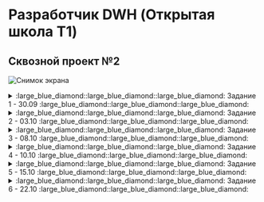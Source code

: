 # Разработчик DWH (Открытая школа Т1)

## Сквозной проект №2
![Снимок экрана](https://github.com/user-attachments/assets/709c8a8f-58d7-4b23-af03-d782bb9f5b9b)

<details>
<summary>:large_blue_diamond::large_blue_diamond::large_blue_diamond: Задание 1 - 30.09 :large_blue_diamond::large_blue_diamond::large_blue_diamond:</summary>

<details>
<summary>Практическое задание</summary>

  ![Снимок экрана 2024-09-30 172943](https://github.com/user-attachments/assets/a4b25435-41e3-4a2e-abf7-af63afbfcc36)

  | Архитектурный подход | Плюсы                                             | Минусы                                           | Критерии для выбора                             |
|----------------------|--------------------------------------------------|-------------------------------------------------|-------------------------------------------------|
| **DWH** | - Высокая производительность запросов <br> - Структурированные данные <br> - Поддержка аналитики и отчетности | - Высокие затраты на хранение <br> - Длительная настройка <br> - Жесткие схемы | - Нужен централизованный доступ к структурированным данным <br> - Сложные аналитические запросы |
| **Data Lake**        | - Гибкость в хранении как структурированных, так и неструктурированных данных <br> - Низкая стоимость хранения | - Управление качеством данных сложно <br> - Потенциальные проблемы с безопасностью <br> - Меньше оптимизации для аналитики | - Большие объемы неструктурированных данных <br> - Необходимость в быстром доступе к данным |
| **Lake House**       | - Комбинация подходов Data Lake и DWH <br> - Поддержка как аналитических, так и транзакционных запросов <br> - Упрощенное управление данными | - Сложность в реализации <br> - Высокие требования к ресурсам | - Нужен баланс между структурированными и неструктурированными данными <br> - Необходимость в гибком хранилище |
| **Data Mesh**        | - Децентрализация данных <br> - Командная ответственность за данные <br> - Легче интегрировать с микросервисной архитектурой | - Требует изменения культуры работы с данными <br> - Сложность в обеспечении согласованности данных | - Необходимость гибкости и быстрой адаптации <br> - Уровень зрелости команды и инфраструктуры |

</details>

<details>
<summary>Сквозное задание</summary>

![Снимок экрана](https://github.com/user-attachments/assets/94cd1d31-e909-44d7-8a00-579a4081fe6b)

## Тип хранилища
Поскольку необходимо реализовать локальное хранилище для аналитических и балансовых счетов, которое будет обновляться несколько раз в день, оптимальным выбором является операционное хранилище данных (ODS). Оно позволяет интегрировать данные из разных источников и обрабатывать их в реальном времени, что соответствует требованиям по частому обновлению информации.
## Количество слоев
Для данной задачи подойдет архитектура с тремя слоями:

- Первый слой (Staging/Storage Layer): Здесь данные собираются, обрабатываются и нормализуются. Это служит для глубокого анализа и долгосрочного хранения.
- Второй слой (Presentation Layer): На этом уровне создаются бизнес-витрины данных с агрегированными показателями для пользователей.

Такое разделение слоев позволяет эффективно управлять, хранить и предоставлять доступ к данным, соответствуя современным требованиям к организациям хранилищ данных. 
</details>
</details>

<details>
<summary>:large_blue_diamond::large_blue_diamond::large_blue_diamond: Задание 2 - 03.10 :large_blue_diamond::large_blue_diamond::large_blue_diamond:</summary>

  <details>
<summary>Практическое задание</summary>

![image](https://github.com/user-attachments/assets/feb7213e-038f-4eda-999a-c9b296817b59)

### Таблицы в схеме arenadata_toolkit

| Наименование          | Содержание                                                                                                          | Применение                                                  |
|-----------------------|---------------------------------------------------------------------------------------------------------------------|-------------------------------------------------------------|
| `daily_operation`     | Информация об автоматических операциях VACUUM и ANALYZE, проводимых над таблицами базы данных по расписанию  | Анализ и оптимизация процесса хранения данных, обеспечивая регулярное обслуживание таблиц |
| `db_files_current`    | Текущая информация о файлах базы данных на всех сегментах кластера, связываемая с таблицами, индексами и другими объектами базы данных, актуальная на момент последнего запуска скрипта collect_table_stats | Помогает в мониторинге и отладке системы, предоставляя актуальные данные о файловой структуре БД  |
| `db_files_history`    | Хранит историю изменений файлов БД на всех сегментах кластера с привязкой к таблицам, индексам и другим объектам БД (при возможности определения таких связей) |  Наблюдение за изменением использования дискового пространства во времени, что важно для анализа роста и распределения данных   |
| `operation_exclude`   | Информация о схемах базы данных, к которым не применяются операции VACUUM и ANALYZE при запуске соответствующих скриптов | Управление и мониторинг использования ресурсов, позволяя исключать ненужные операции для определённых схем |


### Представлений в arenadata_toolkit не найдено!!!

### Представления в схеме gp_toolkit

| Наименование                             | Содержимое                                                             | Применение                                                  |
|------------------------------------------|------------------------------------------------------------------------|-------------------------------------------------------------|
| `_gp_fullname`                           | Полные имена объектов базы данных                                      | Используется для ссылки на объекты с полными именами        |
| `_gp_is_append_only`                     | Проверка, является ли таблица дополнением только                       | Для оптимизации вставки данных                              |
| `_gp_number_of_segments`                 | Сегментарная информация таблиц                                         | Для анализа распределения данных                            |
| `_gp_user_data_tables`                   | Информация о пользовательских таблицах                                 | Управление и учет пользовательских данных                   |
| `_gp_user_data_tables_readable`          | Читаемые пользовательские таблицы                                      | Для анализа читаемых таблиц                                 |
| `_gp_user_namespaces`                    | Пространства имен пользователей                                        | Для управления пространствами имен                          |
| `_gp_user_tables`                        | Таблицы пользователей                                                  | Учет пользовательских таблиц                                |
| `gp_bloat_diag`                          | Диагностика раздувания таблиц                                          | Анализ и оптимизация хранения данных                        |
| `gp_bloat_expected_pages`                | Ожидаемые страницы раздувания                                          | Для выявления возможного раздувания                         |
| `gp_locks_on_relation`                   | Блокировки на отношениях                                               | Управление блокировками и конкурентным доступом             |
| `gp_locks_on_resqueue`                   | Блокировки на очередях ресурсов                                        | Мониторинг использования ресурсов                           |
| `gp_log_command_timings`                 | Временные метки выполнения команд                                      | Анализ производительности команд                            |
| `gp_log_database`                        | Логи базы данных                                                       | Общий мониторинг и отладка системы                          |
| `gp_log_master_concise`                  | Краткие логи от мастера                                                | Быстрая диагностика проблем                                 |
| `gp_log_system`                          | Системные логи                                                         | Помогает в отладке и мониторинге системы                    |
| `gp_param_settings_seg_value_diffs`      | Различия в параметрах сегментов                                        | Анализ конфигурации сегментов                               |
| `gp_pgdatabase_invalid`                  | Неверные записи в базе данных                                          | Обнаружение и исправление аномалий                          |
| `gp_resgroup_config`                     | Конфигурация групп ресурсов                                            | Управление ресурсными группами                              |
| `gp_resgroup_status`                     | Статус групп ресурсов                                                  | Мониторинг использования ресурсов                           |
| `gp_resgroup_status_per_host`            | Статус групп ресурсов по хостам                                        | Детальный мониторинг по хостам                              |
| `gp_resgroup_status_per_segment`         | Статус групп ресурсов по сегментам                                     | Детальный мониторинг по сегментам                           |
| `gp_resq_activity`                       | Активность очередей ресурсов                                           | Управление и мониторинг использования ресурсов              |
| `gp_resq_activity_by_queue`              | Активность распределена по очередям                                    | Анализ различных очередей                                   |
| `gp_resq_priority_backend`               | Приоритеты бекенда                                                     | Оптимизация использования бекенд ресурсов                   |
| `gp_resq_priority_statement`             | Приоритеты заявлений                                                   | Оптимизация выполнения заявлений                            |
| `gp_role`                                | Информация о ролях                                                     | Управление и контроль доступа                               |
| `gp_resqueue_status`                     | Статус очередей ресурсов                                               | Мониторинг и оптимизация использования ресурсов             |
| `gp_roles_assigned`                      | Назначенные роли в системе                                             | Управление и контроль ролей пользователей                   |
| `gp_size_of_all_table_indexes`           | Общий размер индексов всех таблиц                                      | Анализ потребления пространства индексами                   |
| `gp_size_of_database`                    | Размер базы данных                                                     | Наблюдение за использованием дискового пространства         |
| `gp_size_of_index`                       | Размер конкретного индекса                                             | Оптимизация дизайна индексов                                |
| `gp_size_of_partition_and_indexes_disk`  | Размер разделов и индексов на диске                                    | Управление дисковым пространством                           |
| `gp_size_of_schema_disk`                 | Размер схем на диске                                                   | Оптимизация использования схем                              |
| `gp_size_of_table_and_indexes_disk`      | Размер таблиц и их индексов на диске                                   | Полный учет потребления пространства                        |
| `gp_size_of_table_and_indexes_licensing` | Лицензионная информация о размере таблиц и индексов                    | Анализ соответствия лицензии использования ресурсов         |
| `gp_size_of_table_disk`                  | Размер таблицы на диске                                                | Оптимизация хранения данных                                 |
| `gp_size_of_table_uncompressed`          | Неражатый размер таблицы                                               | Анализ эффективности сжатия данных                          |
| `gp_skew_coefficients`                   | Коэффициенты неравномерности распределения данных                      | Анализ и оптимизация распределения данных на сегментах      |
| `gp_skew_idle_fractions`                 | Пропорции простаивания при несбалансированности                        | Оптимизация производительности                              |
| `gp_stats_missing`                       | Отсутствующие статистические данные                                    | Выявление и исправление статистических аномалий             |
| `gp_table_indexes`                       | Индексы таблиц                                                         | Управление и оптимизация индексов                           |
| `gp_workfile_entries`                    | Записи рабочих файлов                                                  | Управление временными файлами в процессе выполнения запросов|
| `gp_workfile_mgr_used_diskspace`         | Использование дискового пространства менеджером рабочих файлов         | Контроль за временным дисковым пространством                |
| `gp_workfile_usage_per_query`            | Использование рабочих файлов по запросам                               | Анализ потребления ресурсов заданными запросами             |
| `gp_workfile_usage_per_segment`          | Использование рабочих файлов по сегментам                              | Детальный мониторинг использования рабочих файлов           |

  </details>
</details>

<details>
<summary>:large_blue_diamond::large_blue_diamond::large_blue_diamond: Задание 3 - 08.10 :large_blue_diamond::large_blue_diamond::large_blue_diamond:</summary>

  <details>
<summary>Практическое задание R3.1</summary>

![image](https://github.com/user-attachments/assets/53e12351-4371-4895-9d76-6e56a46e30bc)

Скопировал в свою бд dwh_2_t1_isabayramov с помощью dblink в подготовленную таблицу payments
```sql
INSERT INTO dwh_2_t1_isabayramov.payments_and_loans.payments
SELECT * FROM dblink('dbname=t1_dwh_potok2_datasandbox',
                     'SELECT * FROM payments_and_loans.payments')
AS source_table_schema(payment_id int4, loan_id INT4,
payment_date DATE, amount NUMERIC, created_at TIMESTAMP, updated_at TIMESTAMP);

```

```sql
-- создал копию с типом сжатия ZTSD, уровенем сжатия 7 и строчный тип хранения
CREATE TABLE payments_compressed_row 
WITH (
    appendonly = true,
    orientation = 'row',
    compresslevel = 7,
    compresstype = 'zstd'
) AS
SELECT * FROM payments;

-- создал копию с типом сжатия RLE, уровенем сжатия 4 и колоночный тип хранения
CREATE TABLE payments_compressed_columnar 
WITH (
    appendonly = true,
    orientation = 'column',
    compresstype = 'rle_type',
    compresslevel = 4
) AS
SELECT * FROM payments;
```

![image](https://github.com/user-attachments/assets/fcb72157-b2ae-4bc2-bed3-b98852a2d3e2)


![Снимок экрана 2024-10-19 145315](https://github.com/user-attachments/assets/9dc60a67-b6ba-4467-b307-67657bd893e7)

payments:
- Тип хранения: без сжатия
- План выполнения: Показывает последовательное сканирование таблицы
- Самое меньшее потребление памяти и время выполнения по сравнению с другими

![Снимок экрана 2024-10-19 145121](https://github.com/user-attachments/assets/efb53193-613c-4443-85f6-aa6586fa567b)

payments_compressed_columnar
- Тип хранения: со сжатым столбцовым хранением
- План выполнения: Предлагает более высокий расход памяти и чуть меньше времени выполнения, что может быть результатом эффективного доступа к столбцам
- Обычно хорошо подходит для аналитических запросов, где важен доступ к отдельным столбцам

![Снимок экрана 2024-10-19 145129](https://github.com/user-attachments/assets/0e54fca3-bb2a-449d-984a-8258507240d3)

payments_compressed_row
- Тип хранения: со сжатым строковым хранением
- План выполнения: Потребление памяти выше, чем у первого плана, но само время выполнения оказалось самым низким среди всех трёх вариантов
- Может быть более эффективным для операций с полными записями
  </details>
    <details>
<summary>Практическое задание R3.2</summary>

![image](https://github.com/user-attachments/assets/ce8b3331-cc9c-4873-9469-fed3b715e53c)

| Индекс        | Назначение                                                                                     | Работа                                                                                      | Особенности                                                                                  |
|---------------|------------------------------------------------------------------------------------------------|--------------------------------------------------------------------------------------------|----------------------------------------------------------------------------------------------|
| **B-tree**    | Универсальный индекс для большинства типов данных и операций                                   | Быстрая сортировка и поиск благодаря структуре, напоминающей бинарное дерево               | - Автоматически создается для уникальных и первичных ключей;<br> - хорош для диапазонных запросов    |
| **Hash**      | Оптимизирован для операций равенства                                                           | Использует хеш-таблицы для быстрого доступа по ключу                                       | - Не поддерживает уникальные индексы;<br> - рекомендуется для равенства;<br> - поддерживает WAL            |
| **GiST**      | Индексация данных, где порядок и сравнение не являются основными                               | Позволяет использовать специализированные операторы                                        | - Поддерживает различные операции;<br> - отлично подходит для полнотекстового поиска                 |
| **GIN**       | Оптимизирован для сложных структур, таких как массивы или JSONB                                | Поддерживает множество значений в одном поле                                               | - Подходит для быстрого поиска присутствия элементов;<br> - требует много памяти                     |
| **SP-GiST**   | Эффективен для данных с высокой степенью разреженности                                         | Разделяет пространство данных на части                                                    | - Поддерживает нестандартные типы данных;<br> - эффективен в многоуровневых иерархиях                |
| **BRIN**     | Оптимизирован для работы с большими таблицами, где данные имеют физическую корреляцию | Индексирует блоки данных вместо отдельных строк                         | - Экономит память; Идеально подходит для работы с большими, но неоднородными данными на диске                                                                       |
| **RUM**      | Является расширением GIN индексов с дополнительной поддержкой ранжирования и полнотекстового поиска | Расширенные возможности полнотекстового поиска и сортировки | - Расширенный функционал для ранжирования; поддержка полнотекстового поиска с ранжированием; использует больше ресурсов по сравнению с классическим GIN индексом      |
| **Bitmap (Уникальный для GreenPlum)**    | Обработка больших наборов данных для аналитических запросов         | Использует битовые массивы для отслеживания значений                                       | - Эффективен для `OR` условий;<br> - позволяет операции над множествами (объединение, пересечение)   |

  </details>
    <details>
<summary>Сквозное задание S3.1</summary>

![image](https://github.com/user-attachments/assets/e4d95891-1f98-491f-8300-0f0d6f53dc53)

```mermaid
erDiagram
    ORGANIZATIONS {
        serial4 organization_id
        varchar name
        varchar registration_number
        varchar address
        varchar contact_info
        timestamp created_at
        timestamp updated_at
    }

    ANALYTIC_ACCOUNTS {
        varchar analytic_account_number
        int4 organization_id
        varchar synthetic_account_number
        numeric balance
        timestamp created_at
        timestamp updated_at
    }

    SYNTHETIC_ACCOUNTS {
        varchar synthetic_account_number
        varchar description
        varchar account_type
        timestamp created_at
        timestamp updated_at
    }

    TRANSACTIONS {
        bigserial transaction_id PK
        varchar analytic_account_number
        numeric amount
        timestamp transaction_date
        varchar transaction_type
        varchar description
        timestamp created_at
        timestamp updated_at
    }

    ORGANIZATIONS ||--o{ ANALYTIC_ACCOUNTS : "maintains"
    ANALYTIC_ACCOUNTS ||--o{ TRANSACTIONS : "records"
    SYNTHETIC_ACCOUNTS ||--|{ ANALYTIC_ACCOUNTS : "links"
```

Проектирование на основе 1-2 НФ по Кимбаллу:
- Staging Layer: Все таблицы остаются в более "сырых" и первичных формах. Это позволяет собирать данные для дальнейшей обработки и нормализации.
- Presentation Layer: Данные в этом слое оптимизированы для аналитики и отчетности. Структуры представлены в виде четких фактов и измерений, облегчая доступ к информации для бизнес-анализов.

Объяснение структуры:
- Организации (ORGANIZATIONS):
Хранят основную информацию о каждой организации, включая уникальный идентификатор organization_id, название, регистрационный номер, адрес и контактные данные.
- Синтетические счета (SYNTHETIC_ACCOUNTS):
Представляют собой учетные категории с уникальным номером synthetic_account_number, описанием и типом счета. Эти счета используются для классификации аналитических счетов.
- Аналитические счета (ANALYTIC_ACCOUNTS):
Детализация финансовой информации, связанная с конкретными организациями через organization_id и с синтетическими счетами через synthetic_account_number. Включает поле balance для учета остатков.
- Транзакции (TRANSACTIONS):
Фиксируют каждую финансовую операцию, связываясь с аналитическими счетами через analytic_account_number. Содержат информацию о сумме (amount), дате транзакции (transaction_date), типе транзакции и её описании.
- Maintains:
Представляет собой отношение "организация управляет аналитическими счетами".
- Links:
Отражает связь "синтетический счет связан с аналитическим".
- Records: 
Показывает, что "анализируемый счет содержит транзакции".

  </details>
</details>

<details>
<summary>:large_blue_diamond::large_blue_diamond::large_blue_diamond: Задание 4 - 10.10 :large_blue_diamond::large_blue_diamond::large_blue_diamond:</summary>

  <details>
<summary>Практическое задание R4.1</summary>

![image](https://github.com/user-attachments/assets/8b5bea6b-bf1d-4800-81e9-4a4720755439)

Сперва я сделал команды вне транзакции, чтобы посмотреть на изменения в таблицу. А после вне в транзакцию и была ошибка, тк 230001 строка уже была + добавил апдейт айдишника -1. Такая транзакция выдаст ошибку и никакая команда выполнена не будет по принципу атомарности.
```sql
BEGIN;

-- Добавляем новую запись
INSERT INTO payments (payment_id, loan_id, payment_date, amount, created_at, updated_at) 
VALUES (230001, 101, '2024-10-01', 500.00, CURRENT_TIMESTAMP, CURRENT_TIMESTAMP);

-- Обновляем существующую запись
UPDATE payments 
SET amount = 600.00, updated_at = CURRENT_TIMESTAMP 
WHERE payment_id = 1;

-- Обновление, которое завершится ошибкой
UPDATE payments 
SET amount = 700.00, updated_at = CURRENT_TIMESTAMP 
WHERE payment_id = -1;

ROLLBACK;
```
  </details>
  
  <details>
<summary>Сквозное задание S4.1</summary>

![Снимок экрана 2024-10-14 012301](https://github.com/user-attachments/assets/f4b3d24f-d4a3-484f-bb1e-f0a222a261a1)

Скопировал в свою бд dwh_2_t1_isabayramov с помощью dblink в подготовленные таблицы

```sql
INSERT INTO dwh_2_t1_isabayramov.core.transactions
SELECT * FROM dblink('dbname=t1_dwh_potok2_datasandbox',
                     'SELECT * FROM t1_dwh_potok2_accounts.transactions')
AS source_table_schema(transaction_id bigint,
    analytic_account varchar(255),
    amount numeric(15, 2),
    transaction_date timestamp,
    transaction_type varchar(255),
    description varchar(255),
    created_at timestamp,
    updated_at timestamp);
```
  
  </details>
</details>

<details>
<summary>:large_blue_diamond::large_blue_diamond::large_blue_diamond: Задание 5 - 15.10 :large_blue_diamond::large_blue_diamond::large_blue_diamond:</summary>

<details>
<summary>Практическое задание R5.1</summary>

![image](https://github.com/user-attachments/assets/9d560861-18eb-4d0a-91cf-f5f15aa3cfd9)

  
  </details>
<details>
<summary>Сквозное задание S5.1</summary>

![image](https://github.com/user-attachments/assets/c610737a-b262-4d20-8fdb-997c1c4d6ff9)

  
  </details>
  <details>
<summary>Сквозное задание S5.2</summary>

![image](https://github.com/user-attachments/assets/3bcdf57b-c062-4d27-bf69-93f2f4e4dd0d)

  
  </details>
  
</details>

<details>
<summary>:large_blue_diamond::large_blue_diamond::large_blue_diamond: Задание 6 - 22.10 :large_blue_diamond::large_blue_diamond::large_blue_diamond:</summary>

</details>
